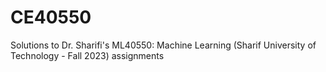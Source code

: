 # CE40550
Solutions to Dr. Sharifi's ML40550: Machine Learning (Sharif University of Technology - Fall 2023) assignments
